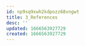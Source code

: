 ```yaml
---
id: np9sq9xwh2kdpozz68vngwt
title: 3_References
desc: ''
updated: 1666563927729
created: 1666563927729
---
```

